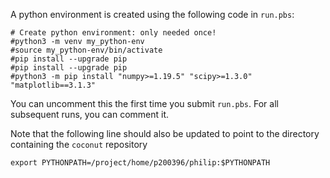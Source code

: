 A python environment is created using the following code in `run.pbs`:
```
# Create python environment: only needed once!
#python3 -m venv my_python-env
#source my_python-env/bin/activate
#pip install --upgrade pip
#pip install --upgrade pip
#python3 -m pip install "numpy>=1.19.5" "scipy>=1.3.0" "matplotlib==3.1.3"
```
You can uncomment this the first time you submit `run.pbs`. For all subsequent runs, you can comment it.

Note that the following line should also be updated to point to  the directory containing the `coconut` repository
```
export PYTHONPATH=/project/home/p200396/philip:$PYTHONPATH
```